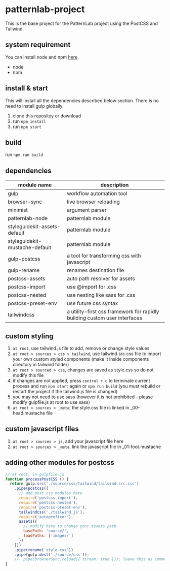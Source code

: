 # patternlab-project
This is the base project for the PatternLab project using the PostCSS and Tailwind.

## system requirement
You can install node and npm [here](https://nodejs.org).
* node
* npm

## install & start
This will install all the dependencies described below section.
There is no need to install gulp globally.
1. clone this repositoy or download
2. run `npm install`
3. run `npm start`

## build
run `npm run build`

## dependencies

| module name                    | description                                                               |
| -------------------------------| ------------------------------------------------------------------------- |
| gulp                           | workflow automation tool                                                  |
| browser-sync                   | live browser reloading                                                    |
| minimist                       | argument parser                                                           |
| patternlab-node                | patternlab module                                                         |
| styleguidekit-assets-default   | patternlab module                                                         |
| styleguidekit-mustache-default | patternlab module                                                         |
| gulp-postcss                   | a tool for transforming css with javascript                               |
| gulp-rename                    | renames destination file                                                  |
| postcss-assets                 | auto path resolver for assets                                             |
| postcss-import                 | use @import for .css                                                      |
| postcss-nested                 | use nesting like sass for .css                                            |
| postcss-preset-env             | use future css syntax                                                     |
| tailwindcss                    | a utility-first css framework for rapidly building custom user interfaces |

## custom styling

1. `at root`, use tailwind.js file to add, remove or change style values
2. `at root > sources > css > tailwind`, use tailwind.src.css file to import your own custom styled components (make it inside components directory in tailwind folder)
3. `at root > sourced > css`, changes are saved as style.css so do not modify this file
4. if changes are not applied, press `control + c` to terminate current process and run `npm start` again or `npm run build` (you must rebuild or restart the project if the tailwind.js file is changed)
5. you may not need to use sass (however it is not prohibited - please modify gulpfile.js at root to use sass)
6. `at root > sources > _meta`, the style.css file is linked in _00-head.mustache file

## custom javascript files

1. `at root > sources > js`, add your javascript file here
2. `at root > sources > _meta`, link the javascript file in _01-foot.mustache

## adding other modules for postcss
``` javascript
// at root, in gulpfile.js
function processPostCSS () {
  return gulp.src('./source/css/tailwind/tailwind.src.css')
    .pipe(postcss([
      // add post css modules here
      require('postcss-import'),
      require('postcss-nested'),
      require('postcss-preset-env'),
      tailwindcss('./tailwind.js'),
      require('autoprefixer'),
      assets({
        // modify here to change your assets path
        basePath: 'source/',
        loadPaths: ['images/']
      })
    ]))
    .pipe(rename('style.css'))
    .pipe(gulp.dest('./source/css'));
    // .pipe(browserSync.reload({ stream: true })); leave this as commented
}
```